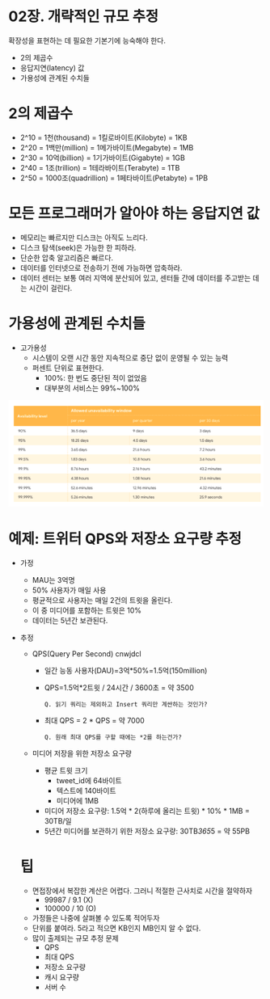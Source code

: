 # 02장. 개략적인 규모 추정

확장성을 표현하는 데 필요한 기본기에 능숙해야 한다.

- 2의 제곱수
- 응답지연(latency) 값
- 가용성에 관계된 수치들

# 2의 제곱수

- 2^10 = 1천(thousand) = 1킬로바이트(Kilobyte) = 1KB
- 2^20 = 1백만(million) = 1메가바이트(Megabyte) = 1MB
- 2^30 = 10억(billion) = 1기가바이트(Gigabyte) = 1GB
- 2^40 = 1조(trillion) = 1테라바이트(Terabyte) = 1TB
- 2^50 = 1000조(quadrillion) = 1페타바이트(Petabyte) = 1PB

# 모든 프로그래머가 알아야 하는 응답지연 값

- 메모리는 빠르지만 디스크는 아직도 느리다.
- 디스크 탐색(seek)은 가능한 한 피하라.
- 단순한 압축 알고리즘은 빠르다.
- 데이터를 인터넷으로 전송하기 전에 가능하면 압축하라.
- 데이터 센터는 보통 여러 지역에 분산되어 있고, 센터들 간에 데이터를 주고받는 데는 시간이 걸린다.

# 가용성에 관계된 수치들

- 고가용성
    - 시스템이 오랜 시간 동안 지속적으로 중단 없이 운영될 수 있는 능력
    - 퍼센트 단위로 표현한다.
        - 100%: 한 번도 중단된 적이 없었음
        - 대부분의 서비스는 99%~100%

![](img/1.png)

# 예제: 트위터 QPS와 저장소 요구량 추정

- 가정
    - MAU는 3억명
    - 50% 사용자가 매일 사용
    - 평균적으로 사용자는 매일 2건의 트윗을 올린다.
    - 이 중 미디어를 포함하는 트윗은 10%
    - 데이터는 5년간 보관된다.
- 추정
    - QPS(Query Per Second) cnwjdcl
        - 일간 능동 사용자(DAU)=3억*50%=1.5억(150million)
        - QPS=1.5억*2트윗 / 24시간 / 3600초 = 약 3500
          
            ```
            Q. 읽기 쿼리는 제외하고 Insert 쿼리만 계싼하는 것인가?
            ```
            
        - 최대 QPS = 2 * QPS = 약 7000
          
            ```
            Q. 원래 최대 QPS를 구할 때에는 *2를 하는건가?
            ```
        
    - 미디어 저장을 위한 저장소 요구량
        - 평균 트윗 크기
            - tweet_id에 64바이트
            - 텍스트에 140바이트
            - 미디어에 1MB
        - 미디어 저장소 요구량: 1.5억 * 2(하루에 올리는 트윗) * 10% * 1MB = 30TB/일
        - 5년간 미디어를 보관하기 위한 저장소 요구량: 30TB*365*5 = 약 55PB
    
    # 팁
    
    - 면접장에서 복잡한 계산은 어렵다. 그러니 적절한 근사치로 시간을 절약하자
        - 99987 / 9.1 (X)
        - 100000 / 10 (O)
    - 가정들은 나중에 살펴볼 수 있도록 적어두자
    - 단위를 붙여라. 5라고 적으면 KB인지 MB인지 알 수 없다.
    - 많이 출제되는 규모 추정 문제
        - QPS
        - 최대 QPS
        - 저장소 요구량
        - 캐시 요구량
        - 서버 수